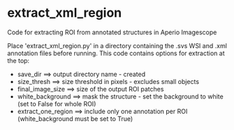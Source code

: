# extract_xml_region
Code for extracting ROI from annotated structures in Aperio Imagescope

Place 'extract_xml_region.py' in a directory containing the .svs WSI and .xml annotation files before running. 
This code contains options for extraction at the top:
  - save_dir ==> output directory name - created
  - size_thresh ==> size threshold in pixels - excludes small objects
  - final_image_size ==> size of the output ROI patches
  - white_background ==> mask the structure - set the background to white (set to False for whole ROI)
  - extract_one_region ==> include only one annotation per ROI (white_background must be set to True)  
